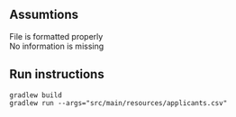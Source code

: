 ## Assumtions
   File is formatted properly  
   No information is missing

## Run instructions

```
gradlew build  
gradlew run --args="src/main/resources/applicants.csv"
```
